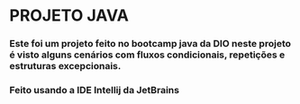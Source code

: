 # PROJETO JAVA
### Este foi um projeto feito no bootcamp java da DIO neste projeto é visto alguns cenários com fluxos condicionais, repetições e estruturas excepcionais.
### Feito usando a IDE Intellij da JetBrains
